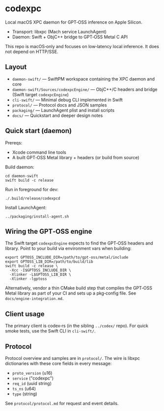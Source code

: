# codexpc

Local macOS XPC daemon for GPT‑OSS inference on Apple Silicon.

- Transport: libxpc (Mach service LaunchAgent)
- Daemon: Swift + ObjC++ bridge to GPT‑OSS Metal C API

This repo is macOS‑only and focuses on low‑latency local inference. It does not depend on HTTP/SSE.

## Layout

- `daemon-swift/` — SwiftPM workspace containing the XPC daemon and core
- `daemon-swift/Sources/codexpcEngine/` — ObjC++/C headers and bridge (Swift target `codexpcEngine`)
- `cli-swift/` — Minimal debug CLI implemented in Swift
- `protocol/` — Protocol docs and JSON samples
- `packaging/` — LaunchAgent plist and install scripts
- `docs/` — Quickstart and deeper design notes

## Quick start (daemon)

Prereqs:
- Xcode command line tools
- A built GPT‑OSS Metal library + headers (or build from source)

Build daemon:

```
cd daemon-swift
swift build -c release
```

Run in foreground for dev:

```
./.build/release/codexpcd
```

Install LaunchAgent:

```
../packaging/install-agent.sh
```

## Wiring the GPT‑OSS engine

The Swift target `codexpcEngine` expects to find the GPT‑OSS headers and library. Point to your build via environment vars when building:

```
export GPTOSS_INCLUDE_DIR=/path/to/gpt-oss/metal/include
export GPTOSS_LIB_DIR=/path/to/build/lib
swift build -c release \
  -Xcc -I$GPTOSS_INCLUDE_DIR \
  -Xlinker -L$GPTOSS_LIB_DIR \
  -Xlinker -lgptoss
```

Alternatively, vendor a thin CMake build step that compiles the GPT‑OSS Metal library as part of your CI and sets up a pkg‑config file. See `docs/engine-integration.md`.

## Client usage

The primary client is codex‑rs (in the sibling `../codex/` repo). For quick smoke tests, use the Swift CLI in `cli-swift/`.

## Protocol

Protocol overview and samples are in `protocol/`. The wire is libxpc dictionaries with these core fields in every message:
- `proto_version` (u16)
- `service` ("codexpc")
- `req_id` (uuid string)
- `ts_ns` (u64)
- `type` (string)

See `protocol/protocol.md` for request and event details.
